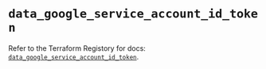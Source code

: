 # `data_google_service_account_id_token`

Refer to the Terraform Registory for docs: [`data_google_service_account_id_token`](https://www.terraform.io/docs/providers/google-beta/d/google_service_account_id_token).
